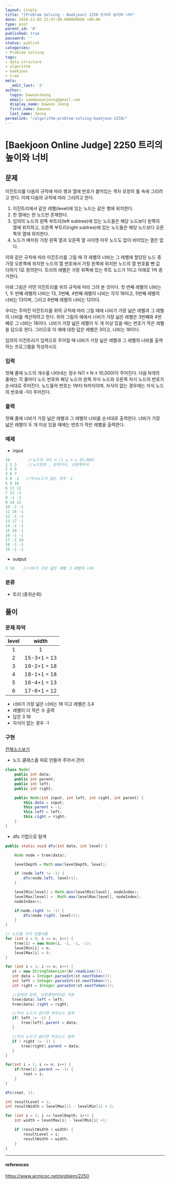 ```yaml
---
layout: single
title: "[Problem Solving - Baekjoon] 2250 트리의 높이와 너비"
date: 2020-11-05 22:47:00.000000000 +09:00
type: post
parent_id: '0'
published: true
password: ''
status: publish
categories:
- Problem Solving
tags:
- data structure
- algorithm
- baekjoon
- tree
meta:
  _edit_last: '2'
author:
  login: DawoonJeong
  email: iamdawoonjeong@gmail.com
  display_name: Dawoon Jeong
  first_name: Dawoon
  last_name: Jeong
permalink: "/algorithm-problem-solving-baekjoon-2250/"
---
```

# [Baekjoon Online Judge] 2250 트리의 높이와 너비

## 문제
이진트리를 다음의 규칙에 따라 행과 열에 번호가 붙어있는 격자 모양의 틀 속에 그리려고 한다. 이때 다음의 규칙에 따라 그리려고 한다.

1. 이진트리에서 같은 레벨(level)에 있는 노드는 같은 행에 위치한다.
2. 한 열에는 한 노드만 존재한다.
3. 임의의 노드의 왼쪽 부트리(left subtree)에 있는 노드들은 해당 노드보다 왼쪽의 열에 위치하고, 오른쪽 부트리(right subtree)에 있는 노드들은 해당 노드보다 오른쪽의 열에 위치한다.
4. 노드가 배치된 가장 왼쪽 열과 오른쪽 열 사이엔 아무 노드도 없이 비어있는 열은 없다.

이와 같은 규칙에 따라 이진트리를 그릴 때 각 레벨의 너비는 그 레벨에 할당된 노드 중 가장 오른쪽에 위치한 노드의 열 번호에서 가장 왼쪽에 위치한 노드의 열 번호를 뺀 값 더하기 1로 정의한다. 트리의 레벨은 가장 위쪽에 있는 루트 노드가 1이고 아래로 1씩 증가한다.

아래 그림은 어떤 이진트리를 위의 규칙에 따라 그려 본 것이다. 첫 번째 레벨의 너비는 1, 두 번째 레벨의 너비는 13, 3번째, 4번째 레벨의 너비는 각각 18이고, 5번째 레벨의 너비는 13이며, 그리고 6번째 레벨의 너비는 12이다.

우리는 주어진 이진트리를 위의 규칙에 따라 그릴 때에 너비가 가장 넓은 레벨과 그 레벨의 너비를 계산하려고 한다. 위의 그림의 예에서 너비가 가장 넓은 레벨은 3번째와 4번째로 그 너비는 18이다. 너비가 가장 넓은 레벨이 두 개 이상 있을 때는 번호가 작은 레벨을 답으로 한다. 그러므로 이 예에 대한 답은 레벨은 3이고, 너비는 18이다.

임의의 이진트리가 입력으로 주어질 때 너비가 가장 넓은 레벨과 그 레벨의 너비를 출력하는 프로그램을 작성하시오

### 입력
첫째 줄에 노드의 개수를 나타내는 정수 N(1 ≤ N ≤ 10,000)이 주어진다. 다음 N개의 줄에는 각 줄마다 노드 번호와 해당 노드의 왼쪽 자식 노드와 오른쪽 자식 노드의 번호가 순서대로 주어진다. 노드들의 번호는 1부터 N까지이며, 자식이 없는 경우에는 자식 노드의 번호에 -1이 주어진다.

### 출력
첫째 줄에 너비가 가장 넓은 레벨과 그 레벨의 너비를 순서대로 출력한다. 너비가 가장 넓은 레벨이 두 개 이상 있을 때에는 번호가 작은 레벨을 출력한다.

### 예제
- input

```java
19        //노드의 개수 n (1 ≤ n ≤ 10,000)
1 2 3     //노드번호 , 왼쪽자식, 오른쪽자식
2 4 5
3 6 7
4 8 -1   //자식노드가 없는 경우 -1
5 9 10
6 11 12
7 13 -1
8 -1 -1
9 14 15
10 -1 -1
11 16 -1
12 -1 -1
13 17 -1
14 -1 -1
15 18 -1
16 -1 -1
17 -1 19
18 -1 -1
19 -1 -1
```

- output

```java
3 18    //너비가 가장 넓은 레벨 그 레벨의 너비
```

### 분류
- 트리 (중위순회)

## 풀이

### 문제 파악

| level |      width    |
|:-----:|:-------------:|
|   1   |   1           |
|   2   |  15-3+1 = 13  |
|   3   |  19-2+1 = 18  |
|   4   |  18-1+1 = 18  |
|   5   |  16-4+1 = 13  |
|   6   |  17-6+1 = 12  |

- 너비가 가장 넓은 너비는 18 이고 레벨은 3,4
- 레벨이 더 작은 수 출력
- 답은 3 18 
- 자식이 없는 경우 -1


### 구현

[전체소스보기](https://github.com/devvoon/java-datastructure-algorithm/blob/master/java-algorithm-problem-solving/src/baekjoon/problem2250/Main.java)


- 노드 클래스를 따로 만들어 주어서 관리

```java
class Node{
    public int data;
    public int parent;
    public int left;
    public int right;

    public Node(int input, int left, int right, int parent) {
        this.data = input;
        this.parent = -1;
        this.left = left;
        this.right = right;
    }
}
```

- dfs 기법으로 탐색

```java
public static void dfs(int data, int level) {

    Node node = tree[data];

    levelDepth = Math.max(levelDepth, level);

    if (node.left != -1) {
        dfs(node.left, level+1);
    }

    levelMin[level] = Math.min(levelMin[level], nodeIndex);
    levelMax[level] =  Math.max(levelMax[level], nodeIndex);
    nodeIndex++;

    if(node.right != -1) {
        dfs(node.right, level+1);
    }
}
```


```java
// 노드를 각각 만들어줌
for (int i = 0; i <= n; i++) {
    tree[i] = new Node(i, -1, -1, -1);
    levelMin[i] = n;
    levelMax[i] = 0;
}

for (int i = 1; i <= n; i++) {
   st = new StringTokenizer(br.readLine());
   int data = Integer.parseInt(st.nextToken());
   int left = Integer.parseInt(st.nextToken());
   int right = Integer.parseInt(st.nextToken());

   //입력되 왼쪽, 오른쪽데이터값 저장
   tree[data].left = left;
   tree[data].right = right;

   //자식 노드가 없다면 부모노드 입력
   if( left != -1) {
       tree[left].parent = data;
   }

   //자식 노드가 없다면 부모노드 입력
   if ( right != -1) {
       tree[right].parent = data;
   }
}

for(int i = 1; i <= n; i++) {
    if(tree[i].parent == -1) {
        root = i;
    }
}

dfs(root, 1);

int resultLevel = 1;
int resultWidth = levelMax[1] - levelMin[1] + 1;

for (int i = 2; i <= levelDepth; i++) {
    int width = levelMax[i] - levelMin[i] +1;

    if (resultWidth < width) {
        resultLevel = i;
        resultWidth = width;
    }
}
```

---

#### references
<https://www.acmicpc.net/problem/2250>
